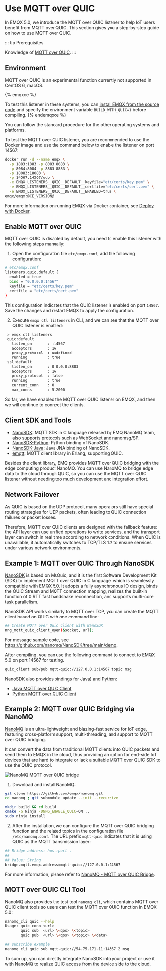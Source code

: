 # Use MQTT over QUIC

In EMQX 5.0, we introduce the MQTT over QUIC listener to help IoT users benefit from MQTT over QUIC. This section gives you a step-by-step guide on how to use MQTT over QUIC. 

::: tip Prerequisites

Knowledge of [MQTT over QUIC](./introduction.md).
:::

## Environment

MQTT over QUIC is an experimental function currently not supported in CentOS 6, macOS.

{% emqxce %}

To test this listener in these systems, you can [install EMQX from the source code](../deploy/install-source.md) and specify the environment variable `BUILD_WITH_QUIC=1` before compiling.
{% endemqxce %}

You can follow the standard procedure for the other operating systems and platforms.

To test the MQTT over QUIC listener, you are recommended to use the Docker image and use the command below to  enable the listener on port 14567:

```bash
docker run -d --name emqx \
  -p 1883:1883 -p 8083:8083 \
  -p 8084:8084 -p 8883:8883 \
  -p 18083:18083 \
  -p 14567:14567/udp \
  -e EMQX_LISTENERS__QUIC__DEFAULT__keyfile="etc/certs/key.pem" \
  -e EMQX_LISTENERS__QUIC__DEFAULT__certfile="etc/certs/cert.pem" \
  -e EMQX_LISTENERS__QUIC__DEFAULT__ENABLED=true \
emqx/emqx:@CE_VERSION@
```

For more information on running EMQX via Docker container, see [Deploy with Docker](../deploy/install-docker.md).

## Enable MQTT over QUIC

MQTT over QUIC is disabled by default, you need to enable this listener with the following steps manually:

1. Open the configuration file `etc/emqx.conf`, add the following configuration:

```bash
# etc/emqx.conf
listeners.quic.default {
  enabled = true
  bind = "0.0.0.0:14567"
  keyfile = "etc/certs/key.pem"
  certfile = "etc/certs/cert.pem"
}
```

This configuration indicates that the QUIC listener is enabled on port `14567`. Save the changes and restart EMQX to apply the configuration.

2. Execute `emqx ctl listeners` in CLI, and we can see that the MQTT over QUIC listener is enabled:

```bash
 > emqx ctl listeners
 quic:default
   listen_on       : :14567
   acceptors       : 16
   proxy_protocol  : undefined
   running         : true
 ssl:default
   listen_on       : 0.0.0.0:8883
   acceptors       : 16
   proxy_protocol  : false
   running         : true
   current_conn    : 0
   max_conns       : 512000
```

So far, we have enabled the MQTT over QUIC listener on EMQX, and then we will continue to connect the clients.

## Client SDK and Tools

- [NanoSDK](https://github.com/nanomq/NanoSDK/): MQTT SDK in C language released by EMQ NanoMQ team, also supports protocols such as WebSocket and nanomsg/SP.
- [NanoSDK-Python](https://github.com/wanghaEMQ/pynng-mqtt): Python binding of NanoSDK.
- [NanoSDK-Java](https://github.com/nanomq/nanosdk-java): Java JNA binding of NanoSDK.
- [emqtt](https://github.com/emqx/emqtt): MQTT client library in Erlang, supporting QUIC.

Besides the client library, EMQ provides MQTT over QUIC bridging with the edge computing product NanoMQ. You can use NanoMQ to bridge edge data to the cloud through QUIC, so you can use the MQTT over QUIC listener without needing too much development and integration effort. 

## Network Failover

As QUIC is based on the UDP protocol, many operators still have special routing strategies for UDP packets, often leading to QUIC connection failures or packet losses.

Therefore, MQTT over QUIC clients are designed with the fallback feature: the API layer can use unified operations to write services, and the transport layer can switch in real time according to network conditions. When QUIC is unavailable, it automatically switches to TCP/TLS 1.2 to ensure services under various network environments.

## Example 1: MQTT over QUIC Through NanoSDK

[NanoSDK](https://github.com/nanomq/NanoSDK/) is based on MsQuic, and it is the first Software Development Kit (SDK) to implement MQTT over QUIC in C language, which is seamlessly compatible with EMQX 5.0. It adopts a fully asynchronous IO design, binds the QUIC Stream and MQTT connection mapping, realizes the built-in function of 0 RTT fast handshake reconnection, and supports multi-core task parallelism.

NanoSDK API works similarly to MQTT over TCP, you can create the MQTT client based on QUIC with one command line:

```bash
## Create MQTT over Quic client with NanoSDK
nng_mqtt_quic_client_open(&socket, url);
```

For message sample code, see https://github.com/nanomq/NanoSDK/tree/main/demo.

After compiling, you can use the following command to connect to EMQX 5.0 on port 14567 for testing.

```bash
quic_client sub/pub mqtt-quic://127.0.0.1:14567 topic msg
```

NanoSDK also provides bindings for Java) and Python:

- [Java MQTT over QUIC Client](https://github.com/nanomq/nanosdk-java/blob/main/demo/src/main/java/io/sisu/nng/demo/quicmqtt/MqttQuicClient.java)
- [Python MQTT over QUIC Client](https://github.com/wanghaEMQ/pynng-mqtt/blob/master/examples/mqtt_quic_sub.py)


## Example 2: MQTT over QUIC Bridging via NanoMQ 

[NanoMQ](https://nanomq.io/) is an ultra-lightweight and blazing-fast service for IoT edge, featuring cross-platform support, multi-threading, and support to MQTT over QUIC bridging. 

It can convert the data from traditional MQTT clients into QUIC packets and send them to EMQX in the cloud, thus providing an option for end-side IoT devices that are hard to integrate or lack a suitable MQTT over QUIC SDK to use the QUIC protocol. 

![NanoMQ MQTT over QUIC bridge](./assets/nanomq-mqtt-bridge.png)

1. Download and install NanoMQ:

```bash
git clone https://github.com/emqx/nanomq.git
cd nanomq ; git submodule update --init --recursive

mkdir build && cd build
cmake -G Ninja -DNNG_ENABLE_QUIC=ON ..
sudo ninja install
```

2. After the installation, we can configure the MQTT over QUIC bridging function and the related topics in the configuration file `/etc/nanomq.conf`. The URL prefix `mqtt-quic` indicates that it is using QUIC as the MQTT transmission layer:

```bash
## Bridge address: host:port .
##
## Value: String
bridge.mqtt.emqx.address=mqtt-quic://127.0.0.1:14567
```

For more information, please refer to [NanoMQ - MQTT over QUIC Bridge](https://nanomq.io/docs/en/latest/config-description/bridges.html#mqtt-over-quic-bridge).

## MQTT over QUIC CLI Tool

NanoMQ also provides the test tool `nanomq_cli`, which contains MQTT over QUIC client tools so users can test the MQTT over QUIC function in EMQX 5.0:

```bash
nanomq_cli quic --help
Usage: quic conn <url>
       quic sub  <url> \<qos> \<topic>
       quic pub  <url> \<qos> \<topic> \<data>

## subscribe example
nanomq_cli quic sub mqtt-quic://54.75.171.11:14567 2 msg
```

To sum up, you can directly integrate NanoSDK into your project or use it with NanoMQ to realize QUIC access from the device side to the cloud.
